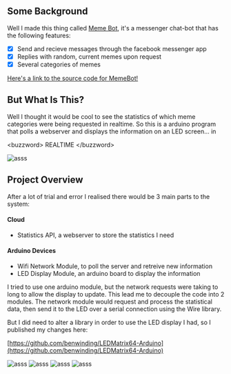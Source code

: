 ## Some Background
Well I made this thing called [Meme Bot](https://www.facebook.com/1memebot/), it's a messenger chat-bot that has the following features:

  - [x] Send and recieve messages through the facebook messenger app
  - [x] Replies with random, current memes upon request
  - [x] Several categories of memes

[Here's a link to the source code for MemeBot!](https://github.com/benwinding/Meme-Bot-Messenger-Client)

## But What Is This?
Well I thought it would be cool to see the statistics of which meme categories were being requested in realtime. So this is a arduino program that polls a webserver and displays the information on an LED screen... in 

\<buzzword> REALTIME \</buzzword>

![asss](http://i.imgur.com/u8YkXQt.gif)

## Project Overview
After a lot of trial and error I realised there would be 3 main parts to the system:

#### Cloud
 - Statistics API, a webserver to store the statistics I need

#### Arduino Devices
 - Wifi Network Module, to poll the server and retreive new information
 - LED Display Module, an arduino board to display the information
 
I tried to use one arduino module, but the network requests were taking to long to allow the display to update. This lead me to decouple the code into 2 modules. The network module would request and process the statistical data, then send it to the LED over a serial connection using the Wire library.

But I did need to alter a library in order to use the LED display I had, so I published my changes here:

[https://github.com/benwinding/LEDMatrix64-Arduino](https://github.com/benwinding/LEDMatrix64-Arduino)

![asss](http://i.imgur.com/yQ1Hfht.jpg)
![asss](http://i.imgur.com/LY8I7mK.jpg)
![asss](http://i.imgur.com/1fhEh9v.jpg)
![asss](http://i.imgur.com/6BAEv6e.jpg)
